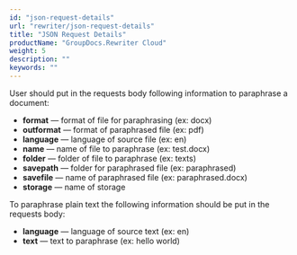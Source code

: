 ```yaml
---
id: "json-request-details"
url: "rewriter/json-request-details"
title: "JSON Request Details"
productName: "GroupDocs.Rewriter Cloud"
weight: 5
description: ""
keywords: ""
---
```


User should put in the requests body following information to paraphrase a document:

* **format** — format of file for paraphrasing (ex: docx)
* **outformat** — format of paraphrased file (ex: pdf)
* **language** — language of source file (ex: en)
* **name** — name of file to paraphrase (ex: test.docx)
* **folder** — folder of file to paraphrase (ex: texts) 
* **savepath** — folder for paraphrased file (ex: paraphrased)
* **savefile** — name of paraphrased file (ex: paraphrased.docx)
* **storage** — name of storage

To paraphrase plain text the following information should be put in the requests body:

* **language** — language of source text (ex: en)
* **text** — text to paraphrase (ex: hello world)
